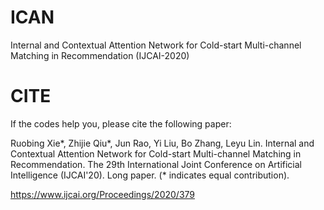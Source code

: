 # ICAN
Internal and Contextual Attention Network for Cold-start Multi-channel Matching in Recommendation (IJCAI-2020)

# CITE
If the codes help you, please cite the following paper:

Ruobing Xie*, Zhijie Qiu*, Jun Rao, Yi Liu, Bo Zhang, Leyu Lin. Internal and Contextual Attention Network for Cold-start Multi-channel Matching in Recommendation. The 29th International Joint Conference on Artificial Intelligence (IJCAI'20). Long paper.  (* indicates equal contribution).

https://www.ijcai.org/Proceedings/2020/379
